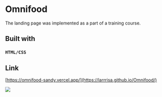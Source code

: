 # Omnifood
The landing page was implemented as a part of a training course.

## Built with
### `HTML/CSS`

## Link
[https://omnifood-sandy.vercel.app/](https://larrrisa.github.io/Omnifood/)

![](https://github.com/Larrrisa/Omnifood/blob/main/chrome-capture-2023-4-12.gif)
